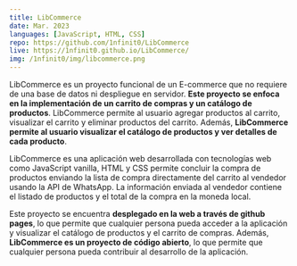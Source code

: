 ```yaml
---
title: LibCommerce
date: Mar. 2023
languages: [JavaScript, HTML, CSS]
repo: https://github.com/1nfinit0/LibCommerce
live: https://1nfinit0.github.io/LibCommerce/
img: /1nfinit0/img/libcommerce.png
---
```


LibCommerce es un proyecto funcional de un E-commerce que no requiere de una base de datos ni despliegue en servidor. **Este proyecto se enfoca en la implementación de un carrito de compras y un catálogo de productos**. LibCommerce permite al usuario agregar productos al carrito, visualizar el carrito y eliminar productos del carrito. Además, **LibCommerce permite al usuario visualizar el catálogo de productos y ver detalles de cada producto**.

LibCommerce es una aplicación web desarrollada con tecnologías web como JavaScript vanilla, HTML y CSS permite concluir la compra de productos enviando la lista de compra directamente del carrito al vendedor usando la API de WhatsApp. La información enviada al vendedor contiene el listado de productos y el total de la compra en la moneda local.

Este proyecto se encuentra **desplegado en la web a través de github pages**, lo que permite que cualquier persona pueda acceder a la aplicación y visualizar el catálogo de productos y el carrito de compras. Además, **LibCommerce es un proyecto de código abierto**, lo que permite que cualquier persona pueda contribuir al desarrollo de la aplicación.
